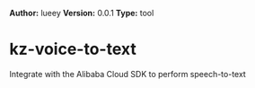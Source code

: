 **Author:** lueey
**Version:** 0.0.1
**Type:** tool


# kz-voice-to-text
Integrate with the Alibaba Cloud SDK to perform speech-to-text
